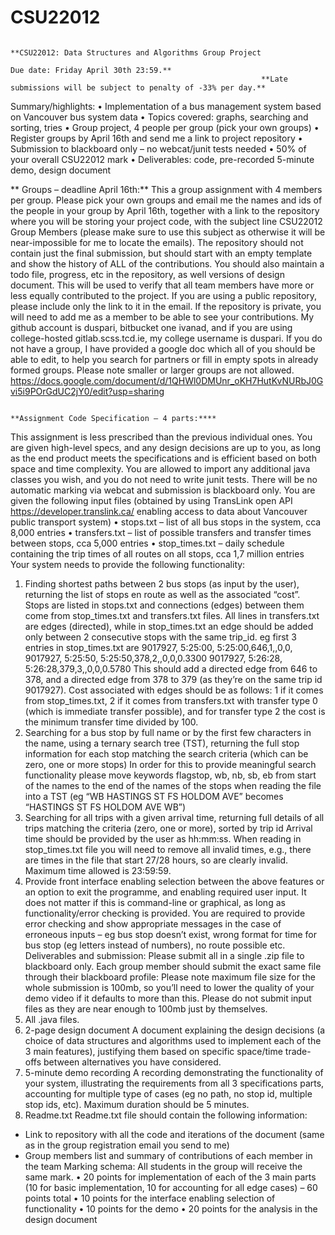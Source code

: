 # CSU22012


                                                                 **CSU22012: Data Structures and Algorithms Group Project
                                                                            Due date: Friday April 30th 23:59.**
                                                            **Late submissions will be subject to penalty of -33% per day.**
Summary/highlights:
• Implementation of a bus management system based on Vancouver bus system data
• Topics covered: graphs, searching and sorting, tries
• Group project, 4 people per group (pick your own groups)
• Register groups by April 16th and send me a link to project repository
• Submission to blackboard only – no webcat/junit tests needed
• 50% of your overall CSU22012 mark
• Deliverables: code, pre-recorded 5-minute demo, design document

**
Groups – deadline April 16th:**
This a group assignment with 4 members per group. Please pick your own groups and email me the
names and ids of the people in your group by April 16th, together with a link to the repository where
you will be storing your project code, with the subject line CSU22012 Group Members (please make
sure to use this subject as otherwise it will be near-impossible for me to locate the emails).
The repository should not contain just the final submission, but should start with an empty template
and show the history of ALL of the contributions. You should also maintain a todo file, progress, etc
in the repository, as well versions of design document. This will be used to verify that all team
members have more or less equally contributed to the project. If you are using a public repository,
please include only the link to it in the email. If the repository is private, you will need to add me as a
member to be able to see your contributions. My github account is duspari, bitbucket one ivanad,
and if you are using college-hosted gitlab.scss.tcd.ie, my college username is duspari.
If you do not have a group, I have provided a google doc which all of you should be able to edit, to
help you search for partners or fill in empty spots in already formed groups. Please note smaller or
larger groups are not allowed.
https://docs.google.com/document/d/1QHWl0DMUnr_oKH7HutKvNURbJ0Gvi5i9POrGdUC2jY0/edit?usp=sharing

                                                                      **Assignment Code Specification – 4 parts:****
                                                                      
This assignment is less prescribed than the previous individual ones. You are given high-level specs,
and any design decisions are up to you, as long as the end product meets the specifications and is
efficient based on both space and time complexity. You are allowed to import any additional java
classes you wish, and you do not need to write junit tests. There will be no automatic marking via
webcat and submission is blackboard only.
You are given the following input files (obtained by using TransLink open API
https://developer.translink.ca/ enabling access to data about Vancouver public transport system)
• stops.txt – list of all bus stops in the system, cca 8,000 entries
• transfers.txt – list of possible transfers and transfer times between stops, cca 5,000 entries
• stop_times.txt – daily schedule containing the trip times of all routes on all stops, cca 1,7
million entries
Your system needs to provide the following functionality:
1. Finding shortest paths between 2 bus stops (as input by the user), returning the list of stops
en route as well as the associated “cost”.
Stops are listed in stops.txt and connections (edges) between them come from stop_times.txt and
transfers.txt files. All lines in transfers.txt are edges (directed), while in stop_times.txt an edge
should be added only between 2 consecutive stops with the same trip_id.
eg first 3 entries in stop_times.txt are
9017927, 5:25:00, 5:25:00,646,1,,0,0,
9017927, 5:25:50, 5:25:50,378,2,,0,0,0.3300
9017927, 5:26:28, 5:26:28,379,3,,0,0,0.5780
This should add a directed edge from 646 to 378, and a directed edge from 378 to 379 (as they’re on
the same trip id 9017927).
Cost associated with edges should be as follows: 1 if it comes from stop_times.txt, 2 if it comes from
transfers.txt with transfer type 0 (which is immediate transfer possible), and for transfer type 2 the
cost is the minimum transfer time divided by 100.
2. Searching for a bus stop by full name or by the first few characters in the name, using a
ternary search tree (TST), returning the full stop information for each stop matching the
search criteria (which can be zero, one or more stops)
In order for this to provide meaningful search functionality please move keywords flagstop, wb, nb,
sb, eb from start of the names to the end of the names of the stops when reading the file into a TST
(eg “WB HASTINGS ST FS HOLDOM AVE” becomes “HASTINGS ST FS HOLDOM AVE WB”)
3. Searching for all trips with a given arrival time, returning full details of all trips matching the
criteria (zero, one or more), sorted by trip id
Arrival time should be provided by the user as hh:mm:ss. When reading in stop_times.txt file you
will need to remove all invalid times, e.g., there are times in the file that start 27/28 hours, so are
clearly invalid. Maximum time allowed is 23:59:59.
4. Provide front interface enabling selection between the above features or an option to exit
the programme, and enabling required user input. It does not matter if this is command-line
or graphical, as long as functionality/error checking is provided.
You are required to provide error checking and show appropriate messages in the case of erroneous
inputs – eg bus stop doesn’t exist, wrong format for time for bus stop (eg letters instead of
numbers), no route possible etc. 
Deliverables and submission:
Please submit all in a single .zip file to blackboard only. Each group member should submit the exact
same file through their blackboard profile:
Please note maximum file size for the whole submission is 100mb, so you’ll need to lower the quality
of your demo video if it defaults to more than this. Please do not submit input files as they are near
enough to 100mb just by themselves.
1. All .java files.
2. 2-page design document
A document explaining the design decisions (a choice of data structures and algorithms used to
implement each of the 3 main features), justifying them based on specific space/time trade-offs
between alternatives you have considered.
3. 5-minute demo recording
A recording demonstrating the functionality of your system, illustrating the requirements from all 3
specifications parts, accounting for multiple type of cases (eg no path, no stop id, multiple stop ids,
etc). Maximum duration should be 5 minutes.
4. Readme.txt
Readme.txt file should contain the following information:
- Link to repository with all the code and iterations of the document (same as in the group
registration email you send to me)
- Group members list and summary of contributions of each member in the team
Marking schema:
All students in the group will receive the same mark.
• 20 points for implementation of each of the 3 main parts (10 for basic implementation, 10
for accounting for all edge cases) – 60 points total
• 10 points for the interface enabling selection of functionality
• 10 points for the demo
• 20 points for the analysis in the design document
